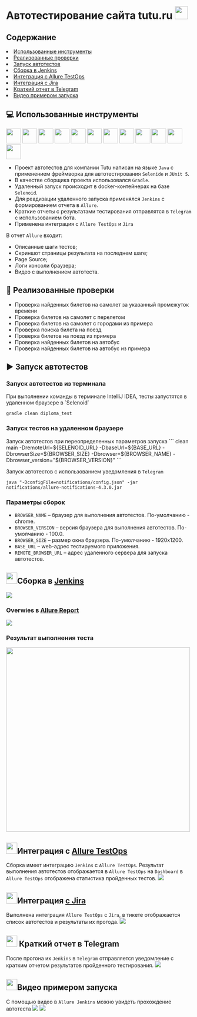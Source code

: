 <h1>Автотестирование сайта tutu.ru <img src="https://github.com/Toalra/Diploma/blob/master/src/test/resources/logoTutu.png" wight="35" height="35"/> </h1>
<h2>Содержание</h2>
<li><a href="#-%D0%B8%D1%81%D0%BF%D0%BE%D0%BB%D1%8C%D0%B7%D0%BE%D0%B2%D0%B0%D0%BD%D0%BD%D1%8B%D0%B5-%D0%B8%D0%BD%D1%81%D1%82%D1%80%D1%83%D0%BC%D0%B5%D0%BD%D1%82%D1%8B">Использованные инструменты</a></li>
<li><a href="#-%D1%80%D0%B5%D0%B0%D0%BB%D0%B8%D0%B7%D0%BE%D0%B2%D0%B0%D0%BD%D0%BD%D1%8B%D0%B5-%D0%BF%D1%80%D0%BE%D0%B2%D0%B5%D1%80%D0%BA%D0%B8">Реализованные проверки</a></li>
<li><a href="#%EF%B8%8F-%D0%B7%D0%B0%D0%BF%D1%83%D1%81%D0%BA-%D0%B0%D0%B2%D1%82%D0%BE%D1%82%D0%B5%D1%81%D1%82%D0%BE%D0%B2">Запуск автотестов</a></li>
<li><a href="#%D1%81%D0%B1%D0%BE%D1%80%D0%BA%D0%B0-%D0%B2----jenkins">Сборка в Jenkins</a></li>
<li><a href="#%D0%B8%D0%BD%D1%82%D0%B5%D0%B3%D1%80%D0%B0%D1%86%D0%B8%D1%8F-%D1%81---allure-testops-">Интеграция с Allure TestOps</a></li>
<li><a href="#%D0%B8%D0%BD%D1%82%D0%B5%D0%B3%D1%80%D0%B0%D1%86%D0%B8%D1%8F--%D1%81-jira">Интеграция с Jira</a></li>
<li><a href="#--%D0%BA%D1%80%D0%B0%D1%82%D0%BA%D0%B8%D0%B9-%D0%BE%D1%82%D1%87%D0%B5%D1%82-%D0%B2-telegram">Краткий отчет в Telegram</a></li>
<li><a href="#%D0%B2%D0%B8%D0%B4%D0%B5%D0%BE--%D0%BF%D1%80%D0%B8%D0%BC%D0%B5%D1%80%D0%BE%D0%BC-%D0%B7%D0%B0%D0%BF%D1%83%D1%81%D0%BA%D0%B0">Видео  примером запуска</a></li>

<h2 tabindex="-1" id="user-content-computer-использованный-стек-технологий" dir="auto">💻 Использованные инструменты</h2>
  <a class="heading-link" href="#computer-использованный-стек-технологий"></a>
<a target="_blank" rel="noopener noreferrer" href="https://github.com/Toalra/Diploma/blob/master/src/test/resources/media/logs/AllureTestOps.svg"><img  src="https://github.com/Toalra/Diploma/blob/master/src/test/resources/media/logs/AllureTestOps.svg" wight="40" height="40"/></a>
<a target="_blank" rel="noopener noreferrer" href="https://github.com/Toalra/Diploma/blob/master/src/test/resources/media/logs/Allure_Report.svg"><img src="https://github.com/Toalra/Diploma/blob/master/src/test/resources/media/logs/Allure_Report.svg" wight="40" height="40"/></a>
<a target="_blank" rel="noopener noreferrer" href="https://github.com/Toalra/Diploma/blob/master/src/test/resources/media/logs/GitHub.svg"><img src="https://github.com/Toalra/Diploma/blob/master/src/test/resources/media/logs/GitHub.svg" wight="40" height="40"/></a>
<a target="_blank" rel="noopener noreferrer" href="https://github.com/Toalra/Diploma/blob/master/src/test/resources/media/logs/Gradle.svg"><img src="https://github.com/Toalra/Diploma/blob/master/src/test/resources/media/logs/Gradle.svg" wight="40" height="40"/></a>
<a target="_blank" rel="noopener noreferrer" href="https://github.com/Toalra/Diploma/blob/master/src/test/resources/media/logs/Intelij_IDEA.svg"><img src="https://github.com/Toalra/Diploma/blob/master/src/test/resources/media/logs/Intelij_IDEA.svg" wight="40" height="40"/></a>
<a target="_blank" rel="noopener noreferrer" href="https://github.com/Toalra/Diploma/blob/master/src/test/resources/media/logs/JUnit5.svg"><img src="https://github.com/Toalra/Diploma/blob/master/src/test/resources/media/logs/JUnit5.svg" wight="40" height="40"/></a>
<a target="_blank" rel="noopener noreferrer" href="https://github.com/Toalra/Diploma/blob/master/src/test/resources/media/logs/Java.svg"><img src="https://github.com/Toalra/Diploma/blob/master/src/test/resources/media/logs/Java.svg" wight="40" height="40"/></a>
<a target="_blank" rel="noopener noreferrer" href="https://github.com/Toalra/Diploma/blob/master/src/test/resources/media/logs/Jenkins.svg"><img src="https://github.com/Toalra/Diploma/blob/master/src/test/resources/media/logs/Jenkins.svg" wight="40" height="40"/></a>
<a target="_blank" rel="noopener noreferrer" href="https://github.com/Toalra/Diploma/blob/master/src/test/resources/media/logs/Selenide.svg"><img src="https://github.com/Toalra/Diploma/blob/master/src/test/resources/media/logs/Selenide.svg" wight="40" height="40"/></a>
<a target="_blank" rel="noopener noreferrer" href="https://github.com/Toalra/Diploma/blob/master/src/test/resources/media/logs/Selenoid.svg"><img src="https://github.com/Toalra/Diploma/blob/master/src/test/resources/media/logs/Selenoid.svg" wight="40" height="40"/></a>
<a target="_blank" rel="noopener noreferrer" href="https://github.com/Toalra/Diploma/blob/master/src/test/resources/media/logs/Telegram.svg"><img src="https://github.com/Toalra/Diploma/blob/master/src/test/resources/media/logs/Telegram.svg" wight="40" height="40"/></a>
<a target="_blank" rel="noopener noreferrer" href="https://github.com/Toalra/Diploma/blob/master/src/test/resources/media/logs/Jira.svg"><img src="https://github.com/Toalra/Diploma/blob/master/src/test/resources/media/logs/Jira.svg" wight="40" height="40"/></a>

* Проект автотестов для компании Tutu написан на языке `Java` с применением фреймворка для автотестирования `Selenide` и `JUnit 5`.
* В качестве сборщика проекта использовался `Gradle`.
* Удаленный запуск происходит в docker-контейнерах на базе `Selenoid`.
* Для реадизации удаленного запуска применялся `Jenkins` с формированием отчета в `Allure`.
* Краткие отчеты с результатами тестирования отправлятся в `Telegram` с использованием бота.
* Применена интеграция с `Allure TestOps` и `Jira`

В отчет `Allure` входит:
* Описанные шаги тестов;
* Скриншот страницы результата на последнем шаге;
* Page Source;
* Логи консоли браузера;
* Видео с выполнением автотеста.

<h2>🏁 Реализованные проверки</h2>

* Проверка найденных билетов на самолет за указанный промежуток времени
* Проверка билетов на самолет с перелетом
* Проверка билетов на самолет с городами из примера
* Проверка поиска билета на поезд
* Проверка билетов на поезд из примера
* Проверка найденных билетов на автобус
* Проверка найденных билетов на автобус из примера

<h2>▶️ Запуск автотестов</h2>
<h3>Запуск автотестов из терминала</h3>
При выполнении команды в терминале IntelliJ IDEA, тесты запустятся в удаленном браузере в `Selenoid`

```
gradle clean diploma_test
```

<h3>Запуск тестов на удаленном браузере</h3>
Запуск автотестов при переопределенных параметров запуска
```
clean
main -DremoteUrl=${SELENOID_URL}
-DbaseUrl=${BASE_URL}
-DbrowserSize=${BROWSER_SIZE}
-Dbrowser=${BROWSER_NAME}
-Dbrowser_version="${BROWSER_VERSION}"
```

Запуск автотестов с использованием уведомления в `Telegram`

```
java "-DconfigFile=notifications/config.json" -jar notifications/allure-notifications-4.3.0.jar
```

<h3>Параметры сборок</h3>

* `BROWSER_NAME` – браузер для выполнения автотестов. По-умолчанию - chrome.
* `BROWSER_VERSION` – версия браузера для выполнения автотестов. По-умолчанию - 100.0.
* `BROWSER_SIZE` – размер окна браузера. По-умолчанию - 1920x1200.
* `BASE_URL` – web-адрес тестируемого приложения.
* `REMOTE_BROWSER_URL`  – адрес удаленного сервера для запуска автотестов.

<h2><img src="https://github.com/Toalra/Diploma/blob/master/src/test/resources/media/logs/Jenkins.svg" wight="30" height="30"/><a>Сборка в </a>
  <a href="https://jenkins.autotests.cloud/job/diploma_tokareva"> Jenkins</a></h2>
<a title="jenkinsReport"><img  src="https://github.com/Toalra/Diploma/blob/master/src/test/resources/media/results/jenkinsCommonResults.png" style="max-width: 100%;"/></a>
<h3><a>Overwies в </a>
<a href="https://jenkins.autotests.cloud/job/diploma_tokareva/39/allure/">Allure Report</a></h3>
<a href=""><img  src="https://github.com/Toalra/Diploma/blob/master/src/test/resources/media/results/jenkinsAllure_diploma.png" style="max-width: 100%;"/></a>

<h3>Результат выполнения теста</h3>
<a title="allureResults"><img  src="https://github.com/Toalra/Diploma/blob/master/src/test/resources/media/results/jenkinsAllure_diploma_pased.png" wight=700" height="500"/></a>

<h2><img  src="https://github.com/Toalra/Diploma/blob/master/src/test/resources/media/logs/AllureTestOps.svg" wight="30" height="30"/><a>Интеграция с </a>
  <a href="https://allure.autotests.cloud/launch/30429/tree/485930?treeId=0">Allure TestOps </a></h2>

Сборка имеет интеграцию `Jenkins` с `Allure TestOps`. Результат выполнения автотестов отображается в `Allure TestOps` на `Dashboard` в `Allure TestOps` отображена статистика пройденных тестов.
<img  src="https://github.com/Toalra/Diploma/blob/master/src/test/resources/media/results/testOpsStatistics.png" style="max-width: 100%;"/>

<h2><img src="https://github.com/Toalra/Diploma/blob/master/src/test/resources/media/logs/Jira.svg" wight="30" height="30"/><a>Интеграция</a>
  <a href="https://jira.autotests.cloud/browse/HOMEWORK-947">с Jira</a></h2>

Выполнена интеграция `Allure TestOps` с `Jira`, в тикете отображается список автотестов и результаты их прогода.
<img  src="https://github.com/Toalra/Diploma/blob/master/src/test/resources/media/results/jira_diploma.png" style="max-width: 100%;"/>

<h2><img src="https://github.com/Toalra/Diploma/blob/master/src/test/resources/media/logs/Telegram.svg" wight="30" height="30"/>  Краткий отчет в Telegram</h2>

После прогона их `Jenkins` в `Telegram` отправляется уведомление с кратким отчетом результатов пройденного тестирования.
<a><img  src="https://github.com/Toalra/Diploma/blob/master/src/test/resources/media/results/telegramResults.png" style="max-width: 100%;"/></a>

<h2><img src="https://github.com/Toalra/Diploma/blob/master/src/test/resources/media/logs/Selenoid.svg" wight="30" height="30"/>Видео  примером запуска</h2>

С помощью видео в `Allure Jenkins` можно увидеть прохождение автотеста 
<img  src="https://github.com/Toalra/Diploma/blob/master/src/test/resources/media/video/searchTicketOnTrain.gif" style="max-width: 100%;"/>
<img  src="https://github.com/Toalra/Diploma/blob/master/src/test/resources/media/video/searchTicketWithFlight.gif" style="max-width: 100%;"/>
